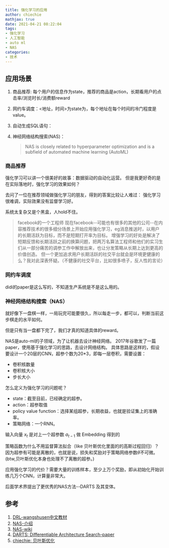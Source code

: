 ```yaml
---
title: 强化学习的应用
author: chiechie
mathjax: true
date: 2021-04-21 08:22:04
tags:
- 强化学习
- 人工智能
- auto ml
- NAS
categories:
- 技术
---
```


## 应用场景

1. 商品推荐: 每个用户的信息作为state，推荐的商品是action，长期看用户的点击率/浏览时长/消费额reward
2. 网约车调度：<地址，时间>为state为，每个地址在每个时间的冷门程度是value。
3. 自动生成SQL语句：
4. 神经网络结构搜索(NAS)：
   
    > NAS is closely related to hyperparameter optimization and is a subfield of automated machine learning (AutoML)


### 商品推荐

强化学习可以讲一个很美好的故事：数据驱动的自动化运营。
但是我更好奇的是在实际落地时，强化学习的效果如何？

去问了一位在推荐领域做强化学习的朋友，得到的答案比较让人难过：
强化学习很难调，实际效果没有监督学习好。

系统太复杂又是个黑盒，人hold不住。


> facebook的一个工程师 
> 现在facebook--可能也有很多的其他的公司--在内容推荐技术的很多细分场景上开始应用强化学习，eg消息推送时，以用户的长期活跃为目标，而不是短期打开率为目标。 
> 增强学习的好处是解决了短期反馈和长期活跃之前的换算问题，把两万名算法工程师和他们的实习生们从一部分痛苦的调参工作中解放出来，也让分发策略从长期上达到更高的价值创造。 
> 但一个更加追求用户长期活跃的社交平台就会是环境更健康的么？我对此深表怀疑。（不健康的社交平台，比如很多喷子，反人性的言论）


### 网约车调度

didi的paper是这么写的，不知道生产系统是不是这么用的。

### 神经网络结构搜索（NAS）

就好像下一盘棋一样，一局玩完可能要很久，所以每走一步，都可以，判断当前这步棋走的水平如何。

但是只有当一盘都下完了，我们才真的知道具体的reward。

NAS是auto-ml的子领域，为了让机器去设计神经网络。
2017年谷歌发了一篇paper，使用基于强化学习的思路，去设计网络结构。
具体思路是这样的，假设要设计一个20层的CNN，超参个数为20*3，即每一层卷积，需要设置：

- 卷积核数量
- 卷积核大小
- 步长大小

怎么定义为强化学习的问题呢？

- state：截至目前，已经确定的超参。
- action：超参取值
- policy value function：选择某组超参，长期收益，也就是验证集上的准确率。
- 策略网络：一个RNN。

输入向量 $x_t$ 是对上一个超参数 $a_{t−1}$ 做 Embedding 得到的

策略函数为什么不用监督算法拟合（like 贝叶斯优化里面的的高斯过程回归）？
因为超参有可能是离散的，也就是说，损失和奖励对于策略网络参数$\theta$不可微。(btw,贝叶斯优化本身也处理不了离散的超参。)


应用强化学习的代价？需要大量的训练样本，至少上万个奖励，即从初始化开始训练几万个CNN，计算量非常大。

后面学术界提出了更优秀的NAS方法--DARTS 及其变体。


## 参考

1. [DRL-wangshusen中文教材](https://github.com/wangshusen/DRL/tree/master/Notes_CN)
2. [NAS-介绍](https://lilianweng.github.io/lil-log/2020/08/06/neural-architecture-search.html)
3. [NAS-wiki](https://en.wikipedia.org/wiki/Neural_architecture_search)
4. [DARTS: Differentiable Architecture Search-paper](https://arxiv.org/abs/1806.09055)
5. [chiechie: 贝叶斯优化](https://chiechie.github.io/2021/03/24/technology/bayes-optimization//)